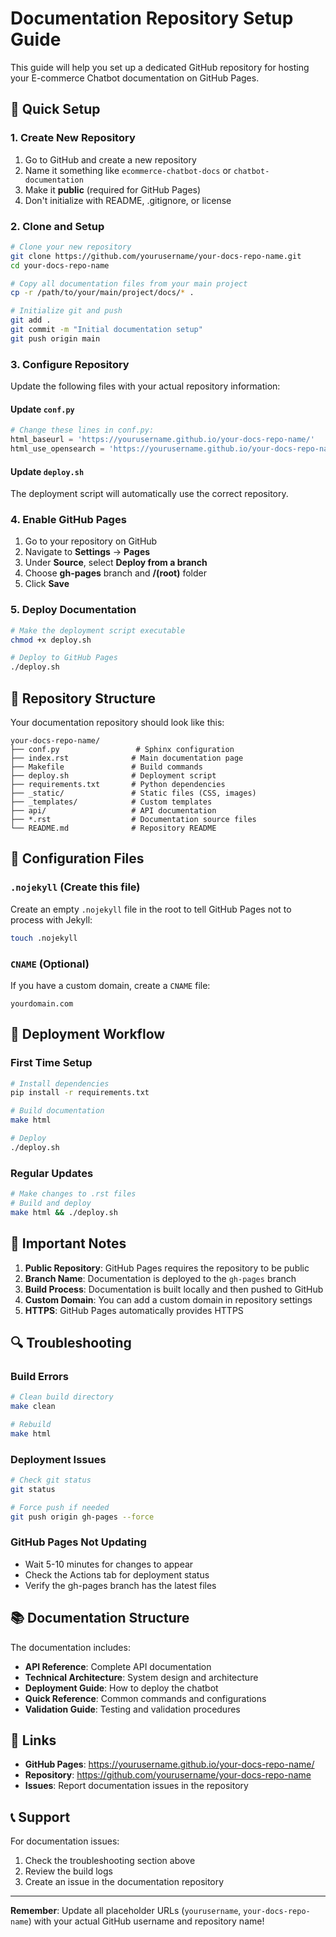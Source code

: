 # Documentation Repository Setup Guide

This guide will help you set up a dedicated GitHub repository for hosting your E-commerce Chatbot documentation on GitHub Pages.

## 🚀 Quick Setup

### 1. Create New Repository

1. Go to GitHub and create a new repository
2. Name it something like `ecommerce-chatbot-docs` or `chatbot-documentation`
3. Make it **public** (required for GitHub Pages)
4. Don't initialize with README, .gitignore, or license

### 2. Clone and Setup

```bash
# Clone your new repository
git clone https://github.com/yourusername/your-docs-repo-name.git
cd your-docs-repo-name

# Copy all documentation files from your main project
cp -r /path/to/your/main/project/docs/* .

# Initialize git and push
git add .
git commit -m "Initial documentation setup"
git push origin main
```

### 3. Configure Repository

Update the following files with your actual repository information:

#### Update `conf.py`
```python
# Change these lines in conf.py:
html_baseurl = 'https://yourusername.github.io/your-docs-repo-name/'
html_use_opensearch = 'https://yourusername.github.io/your-docs-repo-name'
```

#### Update `deploy.sh`
The deployment script will automatically use the correct repository.

### 4. Enable GitHub Pages

1. Go to your repository on GitHub
2. Navigate to **Settings** → **Pages**
3. Under **Source**, select **Deploy from a branch**
4. Choose **gh-pages** branch and **/(root)** folder
5. Click **Save**

### 5. Deploy Documentation

```bash
# Make the deployment script executable
chmod +x deploy.sh

# Deploy to GitHub Pages
./deploy.sh
```

## 📁 Repository Structure

Your documentation repository should look like this:

```
your-docs-repo-name/
├── conf.py                 # Sphinx configuration
├── index.rst              # Main documentation page
├── Makefile               # Build commands
├── deploy.sh              # Deployment script
├── requirements.txt       # Python dependencies
├── _static/               # Static files (CSS, images)
├── _templates/            # Custom templates
├── api/                   # API documentation
├── *.rst                  # Documentation source files
└── README.md              # Repository README
```

## 🔧 Configuration Files

### `.nojekyll` (Create this file)
Create an empty `.nojekyll` file in the root to tell GitHub Pages not to process with Jekyll:

```bash
touch .nojekyll
```

### `CNAME` (Optional)
If you have a custom domain, create a `CNAME` file:

```
yourdomain.com
```

## 🚀 Deployment Workflow

### First Time Setup
```bash
# Install dependencies
pip install -r requirements.txt

# Build documentation
make html

# Deploy
./deploy.sh
```

### Regular Updates
```bash
# Make changes to .rst files
# Build and deploy
make html && ./deploy.sh
```

## 📝 Important Notes

1. **Public Repository**: GitHub Pages requires the repository to be public
2. **Branch Name**: Documentation is deployed to the `gh-pages` branch
3. **Build Process**: Documentation is built locally and then pushed to GitHub
4. **Custom Domain**: You can add a custom domain in repository settings
5. **HTTPS**: GitHub Pages automatically provides HTTPS

## 🔍 Troubleshooting

### Build Errors
```bash
# Clean build directory
make clean

# Rebuild
make html
```

### Deployment Issues
```bash
# Check git status
git status

# Force push if needed
git push origin gh-pages --force
```

### GitHub Pages Not Updating
- Wait 5-10 minutes for changes to appear
- Check the Actions tab for deployment status
- Verify the gh-pages branch has the latest files

## 📚 Documentation Structure

The documentation includes:
- **API Reference**: Complete API documentation
- **Technical Architecture**: System design and architecture
- **Deployment Guide**: How to deploy the chatbot
- **Quick Reference**: Common commands and configurations
- **Validation Guide**: Testing and validation procedures

## 🔗 Links

- **GitHub Pages**: https://yourusername.github.io/your-docs-repo-name/
- **Repository**: https://github.com/yourusername/your-docs-repo-name
- **Issues**: Report documentation issues in the repository

## 📞 Support

For documentation issues:
1. Check the troubleshooting section above
2. Review the build logs
3. Create an issue in the documentation repository

---

**Remember**: Update all placeholder URLs (`yourusername`, `your-docs-repo-name`) with your actual GitHub username and repository name! 